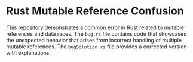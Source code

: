 # Rust Mutable Reference Confusion

This repository demonstrates a common error in Rust related to mutable references and data races. The `bug.rs` file contains code that showcases the unexpected behavior that arises from incorrect handling of multiple mutable references.  The `bugSolution.rs` file provides a corrected version with explanations.